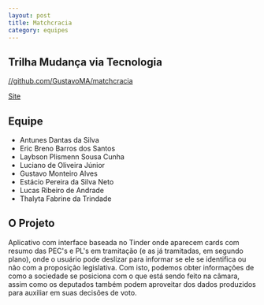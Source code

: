 ```yaml
---
layout: post
title: Matchcracia
category: equipes
---
```


## Trilha Mudança via Tecnologia

[//github.com/GustavoMA/matchcracia](https://github.com/GustavoMA/matchcracia)

[Site](https://matchcracia.github.io)

## Equipe

*	Antunes Dantas da Silva
*	Eric Breno Barros dos Santos
*	Laybson Plismenn Sousa Cunha
*	Luciano de Oliveira Júnior
*	Gustavo Monteiro Alves
*	Estácio Pereira da Silva Neto
*	Lucas Ribeiro de Andrade
*	Thalyta Fabrine da Trindade

## O Projeto

Aplicativo com interface baseada no Tinder onde aparecem cards com resumo das PEC's e PL's em tramitação (e as já tramitadas, em segundo plano), onde o usuário pode deslizar para informar se ele se identifica ou não com a proposição legislativa. Com isto, podemos obter informações de como a sociedade se posiciona com o que está sendo feito na câmara, assim como os deputados também podem aproveitar dos dados produzidos para auxiliar em suas decisões de voto.
